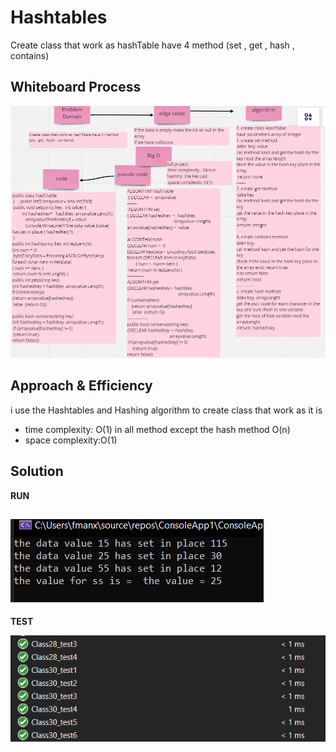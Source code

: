 # Hashtables
Create class that work as hashTable have 4 method
(set , get , hash , contains)
## Whiteboard Process
![img](../image/Class30/WB30.PNG)
## Approach & Efficiency
i use the Hashtables and Hashing algorithm to create class that work as it is

- time complexity: O(1) in all method except the hash method O(n)
- space complexity:O(1)

## Solution
**RUN**


![img](../image/Class30/Run.PNG)
----
**TEST**


![img](../image/Class30/test_30.PNG)